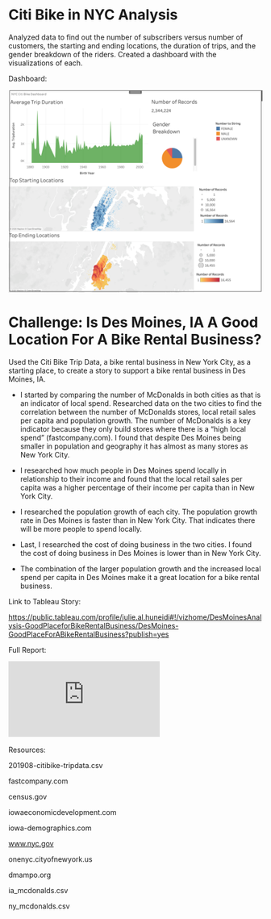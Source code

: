 # Citi Bike in NYC Analysis
Analyzed data to find out the number of subscribers versus number of customers, the starting and ending locations, the duration of trips, and the gender breakdown of the riders.
Created a dashboard with the visualizations of each.

Dashboard:

![alt text](https://github.com/Al-Huneidi/bikesharing/blob/master/dashboard_screenshot/Dashboard.png)


# Challenge: Is Des Moines, IA A Good Location For A Bike Rental Business?

Used the Citi Bike Trip Data, a bike rental business in New York City, as a starting place, to create a story to support a bike rental business in Des Moines, IA. 

  - I started by comparing the number of McDonalds in both cities as that is an indicator of local spend.  Researched data on the two cities to find the correlation between the number of McDonalds stores, local retail sales per capita and population growth. The number of McDonalds is a key indicator because they only build stores where there is a “high local spend” (fastcompany.com).  I found that despite Des Moines being smaller in population and geography it has almost as many stores as New York City.
  
   - I researched how much people in Des Moines spend locally in relationship to their income and found that the local retail sales per capita was a higher percentage of their income per capita than in New York City.
   
  - I researched the population growth of each city. The population growth rate in Des Moines is faster than in New York City. That indicates there will be more people to spend locally. 
  
  - Last, I researched the cost of doing business in the two cities.  I found the cost of doing business in Des Moines is lower than in New York City.  
  
  - The combination of the larger population growth and the increased local spend per capita in Des Moines make it a great location for a bike rental business.
  
  Link to Tableau Story:
  
  https://public.tableau.com/profile/julie.al.huneidi#!/vizhome/DesMoinesAnalysis-GoodPlaceforBikeRentalBusiness/DesMoines-GoodPlaceForABikeRentalBusiness?publish=yes
  
  Full Report:
  
  ![alt text](https://github.com/Al-Huneidi/bikesharing/blob/master/citibike_analysis.md)
  
  
  
  Resources:
  
  201908-citibike-tripdata.csv
  
  fastcompany.com
  
  census.gov
  
  iowaeconomicdevelopment.com
  
  iowa-demographics.com
  
  www.nyc.gov
  
  onenyc.cityofnewyork.us
  
  dmampo.org
  
  ia_mcdonalds.csv
  
  ny_mcdonalds.csv
